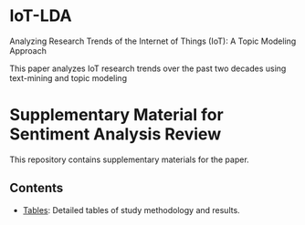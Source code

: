 # IoT-LDA
Analyzing Research Trends of the Internet of Things (IoT): A Topic Modeling Approach

This paper analyzes IoT research trends over the past two decades using text-mining and topic modeling

# Supplementary Material for Sentiment Analysis Review
This repository contains supplementary materials for the paper.

## Contents
- [Tables](tables/): Detailed tables of study methodology and results.
